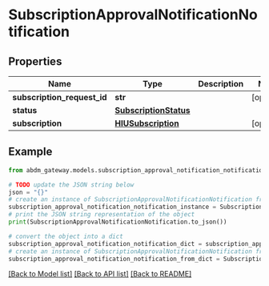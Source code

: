 # SubscriptionApprovalNotificationNotification


## Properties

Name | Type | Description | Notes
------------ | ------------- | ------------- | -------------
**subscription_request_id** | **str** |  | [optional] 
**status** | [**SubscriptionStatus**](SubscriptionStatus.md) |  | 
**subscription** | [**HIUSubscription**](HIUSubscription.md) |  | [optional] 

## Example

```python
from abdm_gateway.models.subscription_approval_notification_notification import SubscriptionApprovalNotificationNotification

# TODO update the JSON string below
json = "{}"
# create an instance of SubscriptionApprovalNotificationNotification from a JSON string
subscription_approval_notification_notification_instance = SubscriptionApprovalNotificationNotification.from_json(json)
# print the JSON string representation of the object
print(SubscriptionApprovalNotificationNotification.to_json())

# convert the object into a dict
subscription_approval_notification_notification_dict = subscription_approval_notification_notification_instance.to_dict()
# create an instance of SubscriptionApprovalNotificationNotification from a dict
subscription_approval_notification_notification_from_dict = SubscriptionApprovalNotificationNotification.from_dict(subscription_approval_notification_notification_dict)
```
[[Back to Model list]](../README.md#documentation-for-models) [[Back to API list]](../README.md#documentation-for-api-endpoints) [[Back to README]](../README.md)


